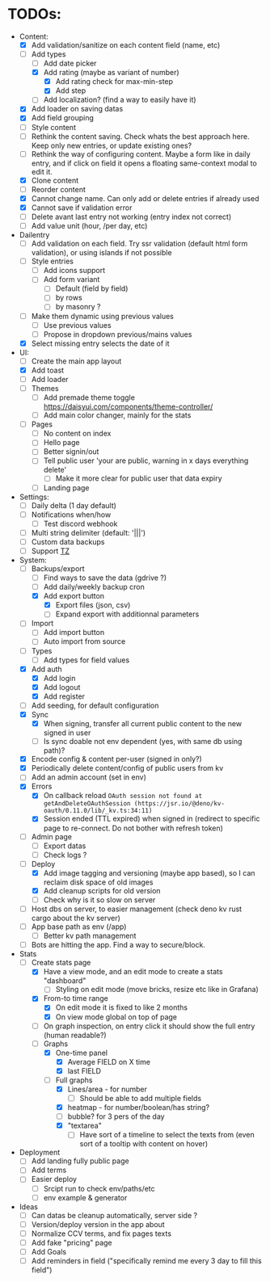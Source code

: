 # TODOs:

- Content:
  - [x] Add validation/sanitize on each content field (name, etc)
  - [ ] Add types
    - [ ] Add date picker
    - [x] Add rating (maybe as variant of number)
      - [x] Add rating check for max-min-step
      - [x] Add step
    - [ ] Add localization? (find a way to easily have it)
  - [x] Add loader on saving datas
  - [x] Add field grouping
  - [ ] Style content
  - [ ] Rethink the content saving. Check whats the best approach here. Keep only new entries, or update existing ones?
  - [ ] Rethink the way of configuring content. Maybe a form like in daily entry, and if click on field it opens a floating same-context modal to edit it.
  - [x] Clone content
  - [ ] Reorder content
  - [x] Cannot change name. Can only add or delete entries if already used
  - [x] Cannot save if validation error
  - [ ] Delete avant last entry not working (entry index not correct)
  - [ ] Add value unit (hour, /per day, etc)
- Dailentry
  - [ ] Add validation on each field. Try ssr validation (default html form validation), or using islands if not possible
  - [ ] Style entries
    - [ ] Add icons support
    - [ ] Add form variant
      - [ ] Default (field by field)
      - [ ] by rows
      - [ ] by masonry ?
  - [ ] Make them dynamic using previous values
    - [ ] Use previous values
    - [ ] Propose in dropdown previous/mains values
  - [x] Select missing entry selects the date of it
- UI:
  - [ ] Create the main app layout
  - [x] Add toast
  - [ ] Add loader
  - [ ] Themes
    - [ ] Add premade theme toggle https://daisyui.com/components/theme-controller/
    - [ ] Add main color changer, mainly for the stats
  - [ ] Pages
    - [ ] No content on index
    - [ ] Hello page
    - [ ] Better signin/out
    - [ ] Tell public user 'your are public, warning in x days everything delete'
      - [ ] Make it more clear for public user that data expiry
    - [ ] Landing page
- Settings:
  - [ ] Daily delta (1 day default)
  - [ ] Notifications when/how
    - [ ] Test discord webhook
  - [ ] Multi string delimiter (default: '|||')
  - [ ] Custom data backups
  - [ ] Support [TZ](https://gist.github.com/aviflax/a4093965be1cd008f172?permalink_comment_id=4079362#gistcomment-4079362)
- System:
  - [ ] Backups/export
    - [ ] Find ways to save the data (gdrive ?)
    - [ ] Add daily/weekly backup cron
    - [x] Add export button
      - [x] Export files (json, csv)
      - [ ] Expand export with additionnal parameters
  - [ ] Import
    - [ ] Add import button
    - [ ] Auto import from source
  - [ ] Types
    - [ ] Add types for field values
  - [x] Add auth
    - [x] Add login
    - [x] Add logout
    - [x] Add register
  - [ ] Add seeding, for default configuration
  - [x] Sync
    - [x] When signing, transfer all current public content to the new signed in user
    - [ ] Is sync doable not env dependent (yes, with same db using path)?
  - [x] Encode config & content per-user (signed in only?)
  - [x] Periodically delete content/config of public users from kv
  - [ ] Add an admin account (set in env)
  - [x] Errors
    - [x] On callback reload `OAuth session not found at getAndDeleteOAuthSession (https://jsr.io/@deno/kv-oauth/0.11.0/lib/_kv.ts:34:11)`
    - [x] Session ended (TTL expired) when signed in (redirect to specific page to re-connect. Do not bother with refresh token)
  - [ ] Admin page
    - [ ] Export datas
    - [ ] Check logs ?
  - [ ] Deploy
    - [x] Add image tagging and versioning (maybe app based), so I can reclaim disk space of old images
    - [x] Add cleanup scripts for old version
    - [ ] Check why is it so slow on server
  - [ ] Host dbs on server, to easier management (check deno kv rust cargo about the kv server)
  - [ ] App base path as env (/app)
    - [ ] Better kv path management
  - [ ] Bots are hitting the app. Find a way to secure/block.
- Stats
  - [ ] Create stats page
    - [x] Have a view mode, and an edit mode to create a stats "dashboard"
      - [ ] Styling on edit mode (move bricks, resize etc like in Grafana)
    - [x] From-to time range
      - [x] On edit mode it is fixed to like 2 months
      - [x] On view mode global on top of page
    - [ ] On graph inspection, on entry click it should show the full entry (human readable?)
    - [ ] Graphs
      - [x] One-time panel
        - [x] Average FIELD on X time
        - [x] last FIELD
      - [ ] Full graphs
        - [x] Lines/area - for number
            - [ ] Should be able to add multiple fields
        - [x] heatmap - for number/boolean/has string?
        - [ ] bubble? for 3 pers of the day
        - [x] "textarea"
          - [ ] Have sort of a timeline to select the texts from (even sort of a tooltip with content on hover)
- Deployment
  - [ ] Add landing fully public page
  - [ ] Add terms
  - [ ] Easier deploy
    - [ ] Srcipt run to check env/paths/etc
    - [ ] env example & generator
- Ideas
  - [ ] Can datas be cleanup automatically, server side ?
  - [ ] Version/deploy version in the app about
  - [ ] Normalize CCV terms, and fix pages texts
  - [ ] Add fake "pricing" page
  - [ ] Add Goals
  - [ ] Add reminders in field ("specifically remind me every 3 day to fill this field")
